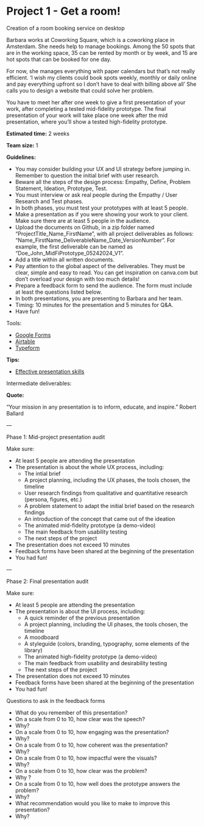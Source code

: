 # Project 1 - Get a room!

Creation of a room booking service on desktop

Barbara works at Coworking Square, which is a coworking place in Amsterdam. 
She needs help to manage bookings. Among the 50 spots that are in the working space, 35 can be rented by month or by week, and 15 are hot spots that can be booked for one day. 

For now, she manages everything with paper calendars but that’s not really efficient. 
‘I wish my clients could book spots weekly, monthly or daily online and pay everything upfront so I don’t have to deal with billing above all’
She calls you to design a website that could solve her problem.

You have to meet her after one week to give a first presentation of your work, after completing a tested mid-fidelity prototype. 
The final presentation of your work will take place one week after the mid presentation, where you’ll show a tested high-fidelity prototype.

**Estimated time:** 2 weeks

**Team size:** 1

**Guidelines:**

- You may consider building your UX and UI strategy before jumping in. Remember to question the initial brief with user research.
- Beware all the steps of the design process: Empathy, Define, Problem Statement, Ideation, Prototype, Test.
- You must interview or ask real people during the Empathy / User Research and Test phases.
- In both phases, you must test your prototypes with at least 5 people.
- Make a presentation as if you were showing your work to your client. Make sure there are at least 5 people in the audience.
- Upload the documents on Github, in a zip folder named “ProjectTitle_Name_FirstName”, with all project deliverables as follows: “Name_FirstName_DeliverableName_Date_VersionNumber”.  For example, the first deliverable can be named as “Doe_John_MidFiPrototype_05242024_V1”.
- Add a title within all written documents.
- Pay attention to the global aspect of the deliverables. They must be clear, simple and easy to read. You can get inspiration on canva.com but don’t overload your design with too much details!
- Prepare a feedback form to send the audience. The form must include at least the questions listed below.
- In both presentations, you are presenting to Barbara and her team.
- Timing: 10 minutes for the presentation and 5 minutes for Q&A.
- Have fun!

Tools: 

- [Google Forms](https://docs.google.com/forms/u/0/)
- [Airtable](https://www.airtable.com/)
- [Typeform](https://www.typeform.com/)

**Tips:** 

- [Effective presentation skills](https://academic.oup.com/femsle/article/364/24/fnx235/4587905)

Intermediate deliverables: 

**Quote:** 

“Your mission in any presentation is to inform, educate, and inspire.” Robert Ballard

—

Phase 1: Mid-project presentation audit

Make sure: 

- At least 5 people are attending the presentation
- The presentation is about the whole UX process, including:
    - The intial brief
    - A project planning, including the UX phases, the tools chosen, the timeline
    - User research findings from qualitative and quantitative research (persona, figures, etc.)
    - A problem statement to adapt the initial brief based on the research findings
    - An introduction of the concept that came out of the ideation
    - The animated mid-fidelity prototype (a demo-video)
    - The main feedback from usability testing
    - The next steps of the project
- The presentation does not exceed 10 minutes
- Feedback forms have been shared at the beginning of the presentation
- You had fun!

—

Phase 2: Final presentation audit

Make sure: 

- At least 5 people are attending the presentation
- The presentation is about the UI process, including:
    - A quick reminder of the previous presentation
    - A project planning, including the UI phases, the tools chosen, the timeline
    - A moodboard
    - A styleguide (colors, branding, typography, some elements of the library)
    - The animated high-fidelity prototype (a demo-video)
    - The main feedback from usability and desirability testing
    - The next steps of the project
- The presentation does not exceed 10 minutes
- Feedback forms have been shared at the beginning of the presentation
- You had fun!

 

Questions to ask in the feedback forms 

- What do you remember of this presentation?
- On a scale from 0 to 10, how clear was the speech?
- Why?
- On a scale from 0 to 10, how engaging was the presentation?
- Why?
- On a scale from 0 to 10, how coherent was the presentation?
- Why?
- On a scale from 0 to 10, how impactful were the visuals?
- Why?
- On a scale from 0 to 10, how clear was the problem?
- Why ?
- On a scale from 0 to 10, how well does the prototype answers the problem?
- Why?
- What recommendation would you like to make to improve this presentation?
- Why?